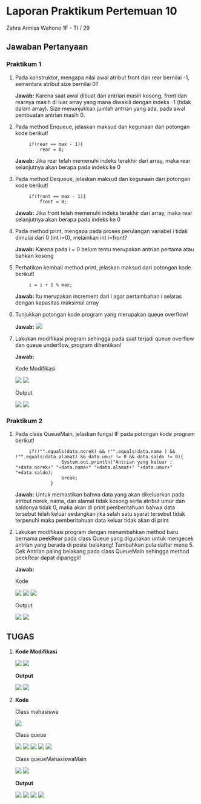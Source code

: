 # Laporan Praktikum Pertemuan 10

Zahra Annisa Wahono 1F - TI / 29

## Jawaban Pertanyaan

### **Praktikum 1**

1. Pada konstruktor, mengapa nilai awal atribut front dan rear bernilai -1, sementara atribut size bernilai 0?

    **Jawab:** Karena saat awal dibuat dan antrian masih kosong, front dan rearnya masih di luar array yang mana diwakili dengan indeks -1 (tidak dalam array). Size menunjukkan jumlah antrian yang ada, pada awal pembuatan antrian masih 0.

2. Pada method Enqueue, jelaskan maksud dan kegunaan dari potongan kode berikut!

            if(rear == max - 1){
                rear = 0;

    **Jawab:** Jika rear telah memenuhi indeks terakhir dari array, maka rear selanjutnya akan berapa pada indeks ke 0

3. Pada method Dequeue, jelaskan maksud dan kegunaan dari potongan kode berikut!

            if(front == max - 1){
                front = 0;

    **Jawab:** Jika front telah memenuhi indeks terakhir dari array, maka rear selanjutnya akan berapa pada indeks ke 0

4. Pada method print, mengapa pada proses perulangan variabel i tidak dimulai dari 0 (int i=0), melainkan int i=front?

    **Jawab:** Karena pada i = 0 belum tentu merupakan antrian pertama atau bahkan kosong

5. Perhatikan kembali method print, jelaskan maksud dari potongan kode berikut!

            i = i + 1 % max;

    **Jawab:** Itu merupakan increment dari i agar pertambahan i selaras dengan kapasitas maksimal array

6. Tunjukkan potongan kode program yang merupakan queue overflow!

    **Jawab:** <img src = "img/1.6overflow.png">

7. Lakukan modifikasi program sehingga pada saat terjadi
queue overflow dan queue underflow, program dihentikan!

   **Jawab:** 

   Kode Modifikasi

   <img src = "img/1.7kode.png">
   <img src = "img/1.7kode2.png">

   Output

   <img src = "img/1.7run.png">
   <img src = "img/1.7run2.png">

### **Praktikum 2**

1. Pada class QueueMain, jelaskan fungsi IF pada potongan kode program berikut!

            if(!"".equals(data.norek) && !"".equals(data.nama ) && !"".equals(data.alamat) && data.umur != 0 && data.saldo != 0){
                        System.out.println("Antrian yang keluar : "+data.norek+" "+data.nama+" "+data.alamat+" "+data.umur+" "+data.saldo);
                        break;
                    }

    **Jawab:** Untuk memastikan bahwa data yang akan dikeluarkan pada atribut norek, nama, dan alamat tidak kosong serta atribut umur dan saldonya tidak 0, maka akan di print pemberitahuan bahwa data tersebut telah keluar sedangkan jika salah satu syarat tersebut tidak terpenuhi maka pemberitahuan data keluar tidak akan di print

2. Lakukan modifikasi program dengan menambahkan method baru bernama peekRear pada class Queue yang digunakan untuk mengecek antrian yang berada di posisi belakang! Tambahkan pula daftar menu 5. Cek Antrian paling belakang pada class QueueMain sehingga method peekRear dapat dipanggil!

    **Jawab:** 
    
    Kode

    <img src = "img/2.2kodeQueue.png">
    <img src = "img/2.2kode.png">
    <img src = "img/2.2kode2.png">
    
    Output

    <img src = "img/2.2run.png">
    <img src = "img/2.2run2.png">


##  **TUGAS**
1. **Kode Modifikasi**

    <img src = "img/tugas1kode.png">
    <img src = "img/tugas1kode2.png">

    **Output**

    <img src = "img/tugas1run.png">
    <img src = "img/tugas1run2.png">

2. **Kode**

    Class mahasiswa

    <img src = "img/tugas2kode1.png">

    Class queue

    <img src = "img/tugas2kode2.png">
    <img src = "img/tugas2kode3.png">
    <img src = "img/tugas2kode4.png">
    <img src = "img/tugas2kode5.png">
    <img src = "img/tugas2kode6.png">

    Class queueMahasiswaMain

    <img src = "img/tugas2kodeMain.png">
    <img src = "img/tugas2kodeMain2.png">


    **Output**

    <img src = "img/tugas2run.png">
    <img src = "img/tugas2run2.png">
    <img src = "img/tugas2run3.png">
    <img src = "img/tugas2run4.png">

            